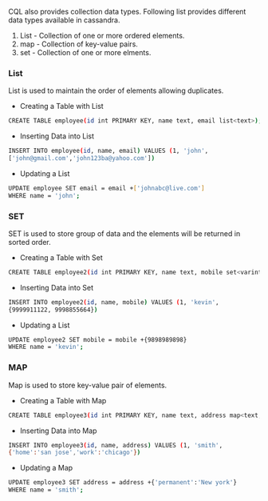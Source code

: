 CQL also provides collection data types. Following list provides different data types available in cassandra.

1. List - Collection of one or more ordered elements.
1. map - Collection of key-value pairs.
1. set - Collection of one or more elments.

### List
List is used to maintain the order of elements allowing duplicates.

* Creating a Table with List
```sh
CREATE TABLE employee(id int PRIMARY KEY, name text, email list<text>);
```

* Inserting Data into List
```sh
INSERT INTO employee(id, name, email) VALUES (1, 'john',
['john@gmail.com','john123ba@yahoo.com'])
```
* Updating a List
```sh
UPDATE employee SET email = email +['johnabc@live.com']
WHERE name = 'john';
```

### SET
SET is used to store group of data and the elements will be returned in sorted order.

* Creating a Table with Set
```sh
CREATE TABLE employee2(id int PRIMARY KEY, name text, mobile set<varint>);
```

* Inserting Data into Set
```sh
INSERT INTO employee2(id, name, mobile) VALUES (1, 'kevin',
{9999911122, 9998855664})
```
* Updating a List
```sh
UPDATE employee2 SET mobile = mobile +{9898989898}
WHERE name = 'kevin';
```


### MAP
Map is used to store key-value pair of elements.

* Creating a Table with Map
```sh
CREATE TABLE employee3(id int PRIMARY KEY, name text, address map<text, text>);
```

* Inserting Data into Map
```sh
INSERT INTO employee3(id, name, address) VALUES (1, 'smith',
{'home':'san jose','work':'chicago'})
```
* Updating a Map
```sh
UPDATE employee3 SET address = address +{'permanent':'New york'}
WHERE name = 'smith';
```
